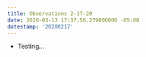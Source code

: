 ```yaml
---
title: Observations 2-17-20
date: 2020-03-13 17:37:56.279000000 -05:00
datestamp: '20200217'
---
```


* Testing…